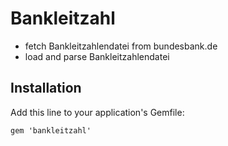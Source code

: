 # Bankleitzahl

- fetch Bankleitzahlendatei from bundesbank.de
- load and parse Bankleitzahlendatei

## Installation

Add this line to your application's Gemfile:

    gem 'bankleitzahl'
